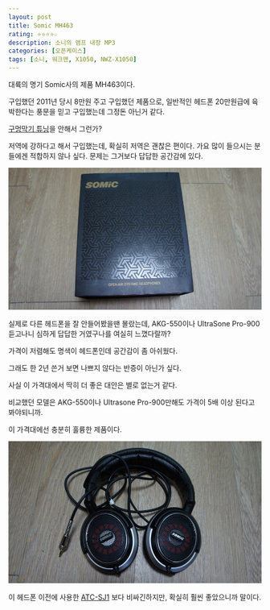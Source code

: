 ```yaml
---
layout: post
title: Somic MH463
rating: ⭐️⭐️⭐️⭐️☆
description: 소니의 앰프 내장 MP3
categories: [오픈케이스]
tags: [소니, 워크맨, X1050, NWZ-X1050]
---
```


대륙의 명기 Somic사의 제품 MH463이다.

구입했던 2011년 당시 8만원 주고 구입했던 제품으로, 일반적인 헤드폰 20만원급에 육박한다는 풍문을 믿고 구입했는데 그정돈 아닌거 같다.

[구멍막기 튜닝](http://blog.naver.com/hongsy2340/10114197472)을 안해서 그런가?

저역에 강하다고 해서 구입했는데, 확실히 저역은 괜찮은 편이다. 가요 많이 들으시는 분들에겐 적합하지 않나 싶다. 문제는 그거보다 답답한 공간감에 있다. 

![somic_mh463](../../images/2013/somic_mh463_01.jpg)


실제로 다른 헤드폰을 잘 안들어봤을땐 몰랐는데, AKG-550이나 UltraSone Pro-900 듣고나니 심하게 답답한 거였구나를 여실히 느꼈다랄까?

가격이 저렴해도 명색이 헤드폰인데 공간감이 좀 아쉬웠다. 

그래도 한 2년 쓴거 보면 나쁘지 않다는 반증이 아닌가 싶다.

사실 이 가격대에서 딱히 더 좋은 대안은 별로 없는거 같다.

비교했던 모델은 AKG-550이나 Ultrasone Pro-900만해도 가격이 5배 이상 된다고 봐야되니까.

이 가격대에선 충분히 훌륭한 제품이다.

![somic_mh463](../../images/2013/somic_mh463_02.jpg)

이 헤드폰 이전에 사용한 [ATC-SJ1](http://shopping.naver.com/detail/detail.nhn?query=%EC%98%A4%EB%94%94%EC%98%A4%ED%85%8C%ED%81%AC%EB%8B%88%EC%B9%B4%20ATH-SJ&cat_id=40009307&nv_mid=4110036724&frm=NVSCPRO) 보다 비싸긴하지만, 확실히 훨씬 좋았으니까 말이다.